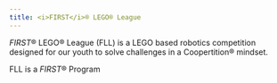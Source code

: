 ```yaml
---
title: <i>FIRST</i>® LEGO® League
---
```


<i>FIRST</i>® LEGO® League (FLL) is a LEGO based robotics competition designed for our youth to solve challenges in a Coopertition®  mindset.<br>

FLL is a <i>FIRST</i>® Program